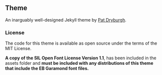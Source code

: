 ## Theme
An inarguably well-designed Jekyll theme by [Pat Dryburgh](https://github.com/patdryburgh).

### License
The code for this theme is available as open source under the terms of the MIT License.

**A copy of the SIL Open Font License Version 1.1**, has been included in the assets folder and **must be included with any distributions of this theme that include the EB Garamond font files.**
